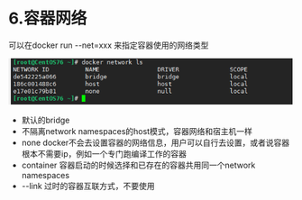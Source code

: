 # 6.容器网络

可以在docker run --net=xxx  来指定容器使用的网络类型

![](../.gitbook/assets/image%20%2837%29.png)

* 默认的bridge
* 不隔离network namespaces的host模式，容器网络和宿主机一样
* none docker不会去设置容器的网络信息，用户可以自行去设置，或者说容器根本不需要ip，例如一个专门跑编译工作的容器
* container   容器启动的时候选择和已存在的容器共用同一个network namespaces
* --link 过时的容器互联方式，不要使用 



